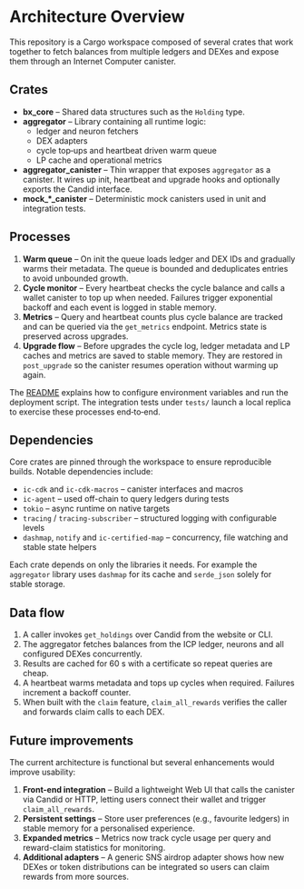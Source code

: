 # Architecture Overview

This repository is a Cargo workspace composed of several crates that work together to fetch balances from multiple ledgers and DEXes and expose them through an Internet Computer canister.

## Crates

- **bx_core** – Shared data structures such as the `Holding` type.
- **aggregator** – Library containing all runtime logic:
  - ledger and neuron fetchers
  - DEX adapters
  - cycle top‑ups and heartbeat driven warm queue
  - LP cache and operational metrics
- **aggregator_canister** – Thin wrapper that exposes `aggregator` as a canister. It wires up init, heartbeat and upgrade hooks and optionally exports the Candid interface.
- **mock_*_canister** – Deterministic mock canisters used in unit and integration tests.

## Processes

1. **Warm queue** – On init the queue loads ledger and DEX IDs and gradually warms their metadata. The queue is bounded and deduplicates entries to avoid unbounded growth.
2. **Cycle monitor** – Every heartbeat checks the cycle balance and calls a wallet canister to top up when needed. Failures trigger exponential backoff and each event is logged in stable memory.
3. **Metrics** – Query and heartbeat counts plus cycle balance are tracked and can be queried via the `get_metrics` endpoint. Metrics state is preserved across upgrades.
4. **Upgrade flow** – Before upgrades the cycle log, ledger metadata and LP caches and metrics are saved to stable memory. They are restored in `post_upgrade` so the canister resumes operation without warming up again.

The [README](../README.md) explains how to configure environment variables and run the deployment script. The integration tests under `tests/` launch a local replica to exercise these processes end‑to‑end.

## Dependencies

Core crates are pinned through the workspace to ensure reproducible builds. Notable dependencies include:

- `ic-cdk` and `ic-cdk-macros` – canister interfaces and macros
- `ic-agent` – used off-chain to query ledgers during tests
- `tokio` – async runtime on native targets
- `tracing` / `tracing-subscriber` – structured logging with configurable levels
- `dashmap`, `notify` and `ic-certified-map` – concurrency, file watching and stable state helpers

Each crate depends on only the libraries it needs. For example the `aggregator` library uses `dashmap` for its cache and `serde_json` solely for stable storage.

## Data flow

1. A caller invokes `get_holdings` over Candid from the website or CLI.
2. The aggregator fetches balances from the ICP ledger, neurons and all configured DEXes concurrently.
3. Results are cached for 60 s with a certificate so repeat queries are cheap.
4. A heartbeat warms metadata and tops up cycles when required. Failures increment a backoff counter.
5. When built with the `claim` feature, `claim_all_rewards` verifies the caller and forwards claim calls to each DEX.

## Future improvements

The current architecture is functional but several enhancements would improve usability:

1. **Front-end integration** – Build a lightweight Web UI that calls the canister via Candid or HTTP, letting users connect their wallet and trigger `claim_all_rewards`.
2. **Persistent settings** – Store user preferences (e.g., favourite ledgers) in stable memory for a personalised experience.
3. **Expanded metrics** – Metrics now track cycle usage per query and reward-claim statistics for monitoring.
4. **Additional adapters** – A generic SNS airdrop adapter shows how new DEXes or token distributions can be integrated so users can claim rewards from more sources.

